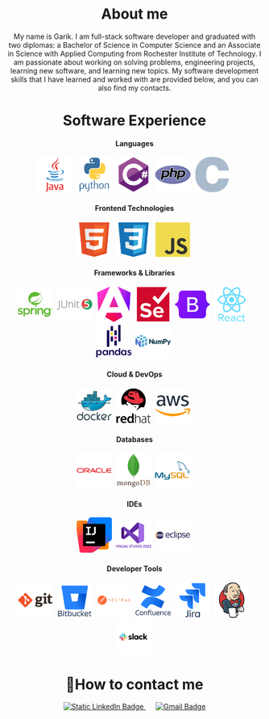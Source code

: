 <div align="center" >
    <!--   <a href="#"><img src="https://media.giphy.com/media/SWoSkN6DxTszqIKEqv/giphy.gif" width="350" height="200"/></a> -->
    <h1>About me </h1>
    <p>My name is Garik. I am full-stack software developer and graduated with two diplomas: a Bachelor of Science in Computer
        Science and an Associate in Science with Applied Computing from Rochester Institute of Technology. I am
        passionate about working on solving problems, engineering projects, learning new software, and learning new
        topics. My software development skills that I have learned and worked with are provided below, and you can also find my
        contacts.</p>

</div>
<div align="center">
    <h1>Software Experience</h1>
    <h4>Languages</h4>
    <a href="#"><img src="https://github.com/devicons/devicon/blob/master/icons/java/java-original-wordmark.svg"
                     title="Java" alt="Java" width="70" height="70"/></a>&nbsp;
    <a href="#"><img src="https://github.com/devicons/devicon/blob/master/icons/python/python-original-wordmark.svg"
                     title="Python" alt="Python" width="70" height="70"/></a>&nbsp;
    <a href="#"><img src="https://github.com/devicons/devicon/blob/master/icons/csharp/csharp-original.svg" title="C#"
                     alt="C#" width="70" height="70"/></a>&nbsp;
    <a href="#"><img src="https://github.com/devicons/devicon/blob/master/icons/php/php-original.svg" title="PHP"
                     alt="PHP" width="70" height="70"/></a>&nbsp;
    <a href="#"><img src="https://github.com/devicons/devicon/blob/master/icons/c/c-original.svg" title="C" alt="C"
                     width="70" height="70"/></a>&nbsp;
    <h4>Frontend Technologies</h4>
    <a href="#"><img src="https://github.com/devicons/devicon/blob/master/icons/html5/html5-original.svg" title="HTML5"
                     alt="HTML5" width="70" height="70"/></a>&nbsp;
    <a href="#"><img src="https://github.com/devicons/devicon/blob/master/icons/css3/css3-original.svg" title="CSS3"
                     alt="CSS3" width="70" height="70"/></a>&nbsp;
    <a href="#"><img src="https://github.com/devicons/devicon/blob/master/icons/javascript/javascript-original.svg" title="JavaScript" 
                     alt="JavaScript" width="70" height="70"/></a>&nbsp;
    <h4>Frameworks & Libraries</h4>
    <a href="#"><img src="https://github.com/devicons/devicon/blob/master/icons/spring/spring-original-wordmark.svg"
                     title="Spring" alt="Spring" width="70" height="70"/></a>&nbsp;
    <a href="#"><img src="https://github.com/devicons/devicon/blob/master/icons/junit/junit-original-wordmark.svg"
                     title="Junit5" alt="Junit5" width="70" height="70"/></a>&nbsp;
    <a href="#"><img src="https://github.com/devicons/devicon/blob/master/icons/angular/angular-original.svg"
                     title="Angular" alt="Angular" width="70" height="70"/></a>&nbsp;
    <a href="#"><img src="https://github.com/devicons/devicon/blob/master/icons/selenium/selenium-original.svg"
                     title="Selenium" alt="Selenium" width="70" height="70"/></a>&nbsp;
    <a href="#"><img src="https://github.com/devicons/devicon/blob/master/icons/bootstrap/bootstrap-original.svg"
                     title="Bootstrap" alt="Bootstrap" width="70" height="70"/></a>&nbsp;
    <a href="#"><img src="https://github.com/devicons/devicon/blob/master/icons/react/react-original-wordmark.svg"
                     title="React" alt="React" width="70" height="70"/></a>&nbsp;
    <a href="#"><img src="https://github.com/devicons/devicon/blob/master/icons/pandas/pandas-original-wordmark.svg"
                     title="pandas" alt="pandas" width="70" height="70"/></a>&nbsp;
    <a href="#"><img src="https://github.com/devicons/devicon/blob/master/icons/numpy/numpy-original-wordmark.svg"
                     title="NumPy" alt="NumPy" width="70" height="70"/></a>&nbsp;
    <h4>Cloud & DevOps</h4>
    <a href="#"><img src="https://github.com/devicons/devicon/blob/master/icons/docker/docker-original-wordmark.svg"
                     title="Docker" alt="Docker" width="70" height="70"/></a>&nbsp;
    <a href="#"><img src="https://github.com/devicons/devicon/blob/master/icons/redhat/redhat-original-wordmark.svg"
                     title="Red Hat" alt="Red Hat" width="70" height="70"/></a>&nbsp;
    <a href="#"><img
            src="https://github.com/devicons/devicon/blob/master/icons/amazonwebservices/amazonwebservices-original-wordmark.svg"
            title="AWS" alt="AWS" width="70" height="70"/></a>&nbsp;
    <h4>Databases</h4>
    <a href="#"><img src="https://github.com/devicons/devicon/blob/master/icons/oracle/oracle-original.svg"
                     title="Oracle" alt="Oracle" width="70" height="70"/></a>&nbsp;
    <a href="#"><img src="https://github.com/devicons/devicon/blob/master/icons/mongodb/mongodb-original-wordmark.svg"
                     title="MongoDB" alt="MongoDB" width="70" height="70"/></a>&nbsp;
    <a href="#"><img src="https://github.com/devicons/devicon/blob/master/icons/mysql/mysql-original-wordmark.svg"
                     title="MySQL" alt="MySQL" width="70" height="70"/></a>&nbsp;
    <h4>IDEs</h4>
    <a href="#"><img src="https://github.com/devicons/devicon/blob/master/icons/intellij/intellij-original.svg"
                     title="IntelliJ" alt="IntelliJ" width="70" height="70"/></a>&nbsp;
    <a href="#"><img
            src="https://github.com/devicons/devicon/blob/master/icons/visualstudio/visualstudio-original-wordmark.svg"
            title="Visual Studio" alt="Visual Studio" width="70" height="70"/></a>&nbsp;
    <a href="#"><img src="https://github.com/devicons/devicon/blob/master/icons/eclipse/eclipse-original-wordmark.svg"
                     title="Eclipse" alt="Visual Studio" width="70" height="70"/></a>&nbsp;
    <h4>Developer Tools</h4>
    <a href="#"><img src="https://github.com/devicons/devicon/blob/master/icons/git/git-original-wordmark.svg"
                     title="Git" alt="Git" width="70" height="70"/></a>&nbsp;
    <a href="#"><img src="https://github.com/devicons/devicon/blob/master/icons/bitbucket/bitbucket-original-wordmark.svg" title="BitBukcet" 
                     alt="BitBucket" width="70" height="70"/></a>&nbsp;
    <a href="#"><img src="https://github.com/devicons/devicon/blob/master/icons/postman/postman-original-wordmark.svg"
                     title="Postman" alt="Postman" width="70" height="70"/></a>&nbsp;
    <a href="#"><img src="https://github.com/devicons/devicon/blob/master/icons/confluence/confluence-original-wordmark.svg" title="Confluence" 
                    alt="Confluence" width="70" height="70"/></a>&nbsp;
    <a href="#"><img src="https://github.com/devicons/devicon/blob/master/icons/jira/jira-original-wordmark.svg"
                     title="Jira" alt="Jira" width="70" height="70"/></a>&nbsp;
    <a href="#"><img src="https://github.com/devicons/devicon/blob/master/icons/jenkins/jenkins-original.svg"
                     title="Jenkins" alt="Jenkins" width="70" height="70"/></a>&nbsp;
    <a href="#"><img src="https://github.com/devicons/devicon/blob/master/icons/slack/slack-original-wordmark.svg"
                     title="Slack" alt="Slack" width="70" height="70"/></a>&nbsp;
</div>
<div align="center">
    <h1>📱How to contact me</h1>
        <a href="https://www.linkedin.com/in/garikcareer">
            <img alt="Static LinkedIn Badge"
                 src="https://img.shields.io/static/v1?style=for-the-badge&logo=LinkedIn&logoColor=white&message=LinkedIn&labelColor=blue&label=%20&color=gray"
                 alt="LinkedIn Badge"/>
        </a>
        &nbsp;&nbsp;&nbsp;&nbsp;
        <a href="mailto:garikcareer@gmail.com">
            <img src="https://img.shields.io/static/v1?style=for-the-badge&logo=GMAIL&logoColor=RED&message=GMAIL&labelColor=white&label=%20&color=gray"
                 alt="Gmail Badge"/>
        </a>
</div>
